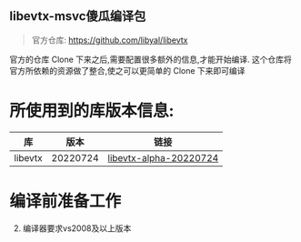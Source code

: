 libevtx-msvc傻瓜编译包
----
> 官方仓库: https://github.com/libyal/libevtx

官方的仓库 Clone 下来之后,需要配置很多额外的信息,才能开始编译. 这个仓库将官方所依赖的资源做了整合,使之可以更简单的 Clone 下来即可编译


# 所使用到的库版本信息:
|库|版本|链接|
|--|--|--|
|libevtx|20220724|[libevtx-alpha-20220724](https://github.com/libyal/libevtx/archive/refs/tags/20220724.zip)|


# 编译前准备工作
2. 编译器要求vs2008及以上版本